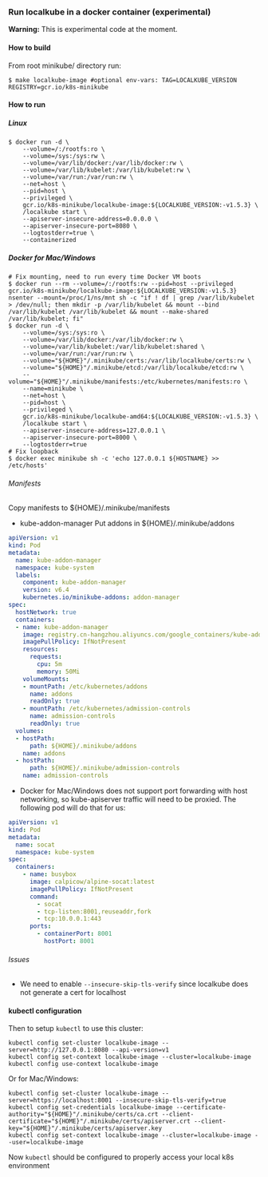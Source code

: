 ### Run localkube in a docker container (experimental)

**Warning:** This is experimental code at the moment.

#### How to build
From root minikube/ directory run:
```console
$ make localkube-image #optional env-vars: TAG=LOCALKUBE_VERSION REGISTRY=gcr.io/k8s-minikube
```

#### How to run

##### Linux
```console
$ docker run -d \
    --volume=/:/rootfs:ro \
    --volume=/sys:/sys:rw \
    --volume=/var/lib/docker:/var/lib/docker:rw \
    --volume=/var/lib/kubelet:/var/lib/kubelet:rw \
    --volume=/var/run:/var/run:rw \
    --net=host \
    --pid=host \
    --privileged \
    gcr.io/k8s-minikube/localkube-image:${LOCALKUBE_VERSION:-v1.5.3} \
    /localkube start \
    --apiserver-insecure-address=0.0.0.0 \
    --apiserver-insecure-port=8080 \
    --logtostderr=true \
    --containerized
```

##### Docker for Mac/Windows
```console
# Fix mounting, need to run every time Docker VM boots
$ docker run --rm --volume=/:/rootfs:rw --pid=host --privileged gcr.io/k8s-minikube/localkube-image:${LOCALKUBE_VERSION:-v1.5.3} nsenter --mount=/proc/1/ns/mnt sh -c "if ! df | grep /var/lib/kubelet > /dev/null; then mkdir -p /var/lib/kubelet && mount --bind /var/lib/kubelet /var/lib/kubelet && mount --make-shared /var/lib/kubelet; fi"
$ docker run -d \
    --volume=/sys:/sys:ro \
    --volume=/var/lib/docker:/var/lib/docker:rw \
    --volume=/var/lib/kubelet:/var/lib/kubelet:shared \
    --volume=/var/run:/var/run:rw \
    --volume="${HOME}"/.minikube/certs:/var/lib/localkube/certs:rw \
    --volume="${HOME}"/.minikube/etcd:/var/lib/localkube/etcd:rw \
    --volume="${HOME}"/.minikube/manifests:/etc/kubernetes/manifests:ro \
    --name=minikube \
    --net=host \
    --pid=host \
    --privileged \
    gcr.io/k8s-minikube/localkube-amd64:${LOCALKUBE_VERSION:-v1.5.3} \
    /localkube start \
    --apiserver-insecure-address=127.0.0.1 \
    --apiserver-insecure-port=8000 \
    --logtostderr=true
# Fix loopback
$ docker exec minikube sh -c 'echo 127.0.0.1 ${HOSTNAME} >> /etc/hosts'
```

###### Manifests
Copy manifests to ${HOME}/.minikube/manifests
* kube-addon-manager
Put addons in ${HOME}/.minikube/addons
```yaml
apiVersion: v1
kind: Pod
metadata:
  name: kube-addon-manager
  namespace: kube-system
  labels:
    component: kube-addon-manager
    version: v6.4
    kubernetes.io/minikube-addons: addon-manager
spec:
  hostNetwork: true
  containers:
  - name: kube-addon-manager
    image: registry.cn-hangzhou.aliyuncs.com/google_containers/kube-addon-manager:v6.4-beta.2
    imagePullPolicy: IfNotPresent
    resources:
      requests:
        cpu: 5m
        memory: 50Mi
    volumeMounts:
    - mountPath: /etc/kubernetes/addons
      name: addons
      readOnly: true
    - mountPath: /etc/kubernetes/admission-controls
      name: admission-controls
      readOnly: true
  volumes:
  - hostPath:
      path: ${HOME}/.minikube/addons
    name: addons
  - hostPath:
      path: ${HOME}/.minikube/admission-controls
    name: admission-controls
```

* Docker for Mac/Windows does not support port forwarding with host networking, so kube-apiserver traffic will need to be proxied. The following pod will do that for us:
```yaml
apiVersion: v1
kind: Pod
metadata:
  name: socat
  namespace: kube-system
spec:
  containers:
    - name: busybox
      image: calpicow/alpine-socat:latest
      imagePullPolicy: IfNotPresent
      command:
        - socat
        - tcp-listen:8001,reuseaddr,fork
        - tcp:10.0.0.1:443
      ports:
        - containerPort: 8001
          hostPort: 8001
```

###### Issues
* We need to enable `--insecure-skip-tls-verify` since localkube does not generate a cert for localhost

#### kubectl configuration
Then to setup `kubectl` to use this cluster:
```console
kubectl config set-cluster localkube-image --server=http://127.0.0.1:8080 --api-version=v1
kubectl config set-context localkube-image --cluster=localkube-image
kubectl config use-context localkube-image
```
Or for Mac/Windows:
```console
kubectl config set-cluster localkube-image --server=https://localhost:8001 --insecure-skip-tls-verify=true
kubectl config set-credentials localkube-image --certificate-authority="${HOME}"/.minikube/certs/ca.crt --client-certificate="${HOME}"/.minikube/certs/apiserver.crt --client-key="${HOME}"/.minikube/certs/apiserver.key
kubectl config set-context localkube-image --cluster=localkube-image --user=localkube-image
```
Now `kubectl` should be configured to properly access your local k8s environment
